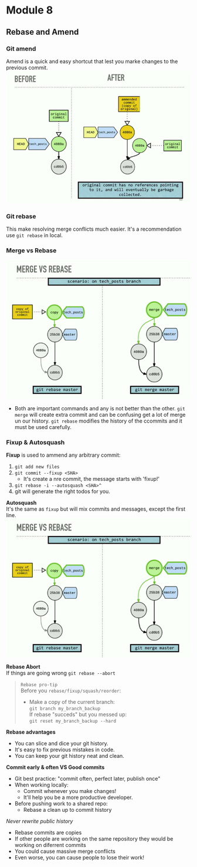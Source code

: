 # Module 8

## Rebase and Amend  
### Git amend  
Amend is a quick and easy shortcut that lest you marke changes to the previous commit.  
![Git ammend](https://github.com/Unosquare-CoE-JavaScript/miguel-juarez-coria/blob/main/git-in-depth/assets/images/git-ammend.png "Git ammend")

### Git rebase  
This make resolving merge conflicts much easier.  It's a recommendation use `git rebase` in local.

### Merge vs Rebase  
![Merge vs Rebase](https://github.com/Unosquare-CoE-JavaScript/miguel-juarez-coria/blob/main/git-in-depth/assets/images/merge-vs-rebase.png "Merge vs Rebase")
- Both are important commands and any is not better than the other. `git merge` will create extra commit and can be confusing get a lot of merge un our history. `git rebase` modifies the history of the ccommits and it must be used carefully.  

### Fixup & Autosquash  
**Fixup** is used to ammend any arbitrary commit:  
1. `git add new files`  
2. `git commit --fixup <SHA>`  
    - It's create a nre commit, the message starts with 'fixup!'  
3. `git rebase -i --autosquash <SHA>^`  
4. git will generate the right todos for you.  

**Autosquash**  
It's the same as `fixup` but will mix commits and messages, except the first line.  
![Merge vs Rebase](https://github.com/Unosquare-CoE-JavaScript/miguel-juarez-coria/blob/main/git-in-depth/assets/images/merge-vs-rebase.png "Merge vs Rebase")

**Rebase Abort**  
If things are going wrong `git rebase --abort`  
> `Rebase pro-tip`  
Before you `rebase/fixup/squash/reorder`:  
> - Make a copy of the current branch:  
>   `git branch my_branch_backup`  
> If rebase "succeds" but you messed up:  
>   `git reset my_branch_backup --hard`  

**Rebase advantages**  
- You can slice and dice your git history.  
- It's easy to fix previous mistakes in code.  
- You can keep your git history neat and clean.  

**Commit early & often VS Good commits**  
- Git best practice: "commit often, perfect later, publish once"  
- When working locally:  
    - Commit whenever you make changes! 
    - It'll help you be a more productive developer.  
- Before pushing work to a shared repo:  
    - Rebase a clean up to commit history  

*Never rewrite public history*  
- Rebase commits are copies  
- If other people are working on the same repository they would be working on diferrent commits  
- You could cause massive merge conflicts  
- Even worse, you can cause people to lose their work!  




